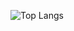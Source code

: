 ![Top Langs](https://github-readme-stats.vercel.app/api/top-langs/?username=codedblue-gh&layout=compact&langs_count=8)

